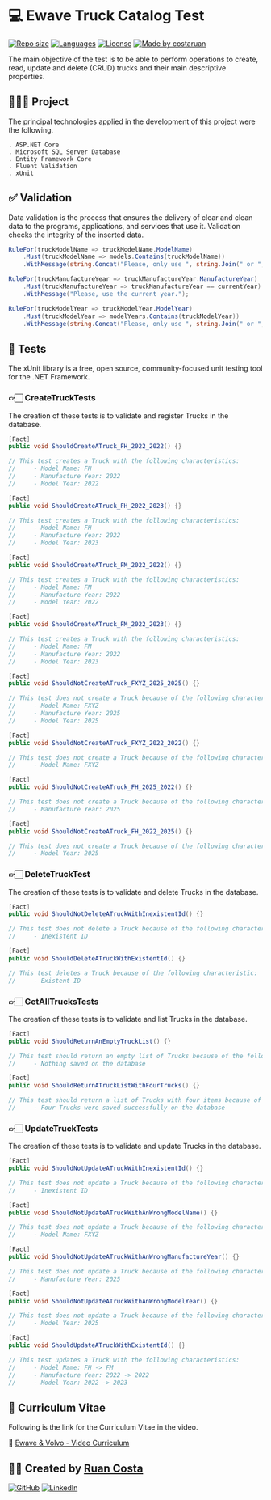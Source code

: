 # 💻 Ewave Truck Catalog Test

[![Repo size](https://img.shields.io/github/repo-size/costaruan/ewave-truck-catalog-test)](https://github.com/costaruan/volume-hand-control/)
[![Languages](https://img.shields.io/github/languages/count/costaruan/ewave-truck-catalog-test)](https://github.com/costaruan/volume-hand-control/)
[![License](https://img.shields.io/github/license/costaruan/ewave-truck-catalog-test)](https://github.com/costaruan/volume-hand-control/blob/master/LICENSE.md)
[![Made by costaruan](https://img.shields.io/badge/made%20by-costaruan-green)](https://github.com/costaruan/volume-hand-control/)

The main objective of the test is to be able to perform operations to create, read, update and delete (CRUD) trucks and their main descriptive properties.

## 👨🏻‍💻 Project

The principal technologies applied in the development of this project were the following.

    . ASP.NET Core
    . Microsoft SQL Server Database
    . Entity Framework Core
    . Fluent Validation
    . xUnit

## ✅ Validation

Data validation is the process that ensures the delivery of clear and clean data to the programs, applications, and services that use it. Validation checks the integrity of the inserted data.

```csharp
RuleFor(truckModelName => truckModelName.ModelName)
    .Must(truckModelName => models.Contains(truckModelName))
    .WithMessage(string.Concat("Please, only use ", string.Join(" or ", models), " models."));

RuleFor(truckManufactureYear => truckManufactureYear.ManufactureYear)
    .Must(truckManufactureYear => truckManufactureYear == currentYear)
    .WithMessage("Please, use the current year.");

RuleFor(truckModelYear => truckModelYear.ModelYear)
    .Must(truckModelYear => modelYears.Contains(truckModelYear))
    .WithMessage(string.Concat("Please, only use ", string.Join(" or ", modelYears), " model years."));
```

## 💭 Tests

The xUnit library is a free, open source, community-focused unit testing tool for the .NET Framework.

### 👉🏻 CreateTruckTests

The creation of these tests is to validate and register Trucks in the database.

```csharp
[Fact]
public void ShouldCreateATruck_FH_2022_2022() {}

// This test creates a Truck with the following characteristics:
//     - Model Name: FH
//     - Manufacture Year: 2022
//     - Model Year: 2022
```

```csharp
[Fact]
public void ShouldCreateATruck_FH_2022_2023() {}

// This test creates a Truck with the following characteristics:
//     - Model Name: FH
//     - Manufacture Year: 2022
//     - Model Year: 2023
```

```csharp
[Fact]
public void ShouldCreateATruck_FM_2022_2022() {}

// This test creates a Truck with the following characteristics:
//     - Model Name: FM
//     - Manufacture Year: 2022
//     - Model Year: 2022
```

```csharp
[Fact]
public void ShouldCreateATruck_FM_2022_2023() {}

// This test creates a Truck with the following characteristics:
//     - Model Name: FM
//     - Manufacture Year: 2022
//     - Model Year: 2023
```

```csharp
[Fact]
public void ShouldNotCreateATruck_FXYZ_2025_2025() {}

// This test does not create a Truck because of the following characteristics:
//     - Model Name: FXYZ
//     - Manufacture Year: 2025
//     - Model Year: 2025
```

```csharp
[Fact]
public void ShouldNotCreateATruck_FXYZ_2022_2022() {}

// This test does not create a Truck because of the following characteristic:
//     - Model Name: FXYZ
```

```csharp
[Fact]
public void ShouldNotCreateATruck_FH_2025_2022() {}

// This test does not create a Truck because of the following characteristic:
//     - Manufacture Year: 2025
```

```csharp
[Fact]
public void ShouldNotCreateATruck_FH_2022_2025() {}

// This test does not create a Truck because of the following characteristic:
//     - Model Year: 2025
```

### 👉🏻 DeleteTruckTest

The creation of these tests is to validate and delete Trucks in the database.

```csharp
[Fact]
public void ShouldNotDeleteATruckWithInexistentId() {}

// This test does not delete a Truck because of the following characteristic:
//     - Inexistent ID
```

```csharp
[Fact]
public void ShouldDeleteATruckWithExistentId() {}

// This test deletes a Truck because of the following characteristic:
//     - Existent ID
```

### 👉🏻 GetAllTrucksTests

The creation of these tests is to validate and list Trucks in the database.

```csharp
[Fact]
public void ShouldReturnAnEmptyTruckList() {}

// This test should return an empty list of Trucks because of the following characteristic:
//     - Nothing saved on the database
```

```csharp
[Fact]
public void ShouldReturnATruckListWithFourTrucks() {}

// This test should return a list of Trucks with four items because of the following characteristic:
//     - Four Trucks were saved successfully on the database
```

### 👉🏻 UpdateTruckTests

The creation of these tests is to validate and update Trucks in the database.

```csharp
[Fact]
public void ShouldNotUpdateATruckWithInexistentId() {}

// This test does not update a Truck because of the following characteristic:
//     - Inexistent ID
```

```csharp
[Fact]
public void ShouldNotUpdateATruckWithAnWrongModelName() {}

// This test does not update a Truck because of the following characteristic:
//     - Model Name: FXYZ
```

```csharp
[Fact]
public void ShouldNotUpdateATruckWithAnWrongManufactureYear() {}

// This test does not update a Truck because of the following characteristic:
//     - Manufacture Year: 2025
```

```csharp
[Fact]
public void ShouldNotUpdateATruckWithAnWrongModelYear() {}

// This test does not update a Truck because of the following characteristic:
//     - Model Year: 2025
```

```csharp
[Fact]
public void ShouldUpdateATruckWithExistentId() {}

// This test updates a Truck with the following characteristics:
//     - Model Name: FH -> FM
//     - Manufacture Year: 2022 -> 2022
//     - Model Year: 2022 -> 2023
```

## 📝 Curriculum Vitae

Following is the link for the Curriculum Vitae in the video.

🔗 [Ewave & Volvo - Video Curriculum](https://youtu.be/3EvpCXXrKfM)

## 👦🏻 Created by [Ruan Costa](https://costaruan.dev/)

[![GitHub](https://img.shields.io/badge/GitHub-181717?style=for-the-badge&logo=github&logoColor=FFFFFF)](https://github.com/costaruan/)
[![LinkedIn](https://img.shields.io/badge/LinkedIn-0077B5?style=for-the-badge&logo=linkedin&logoColor=FFFFFF)](https://www.linkedin.com/in/costaruan/)
